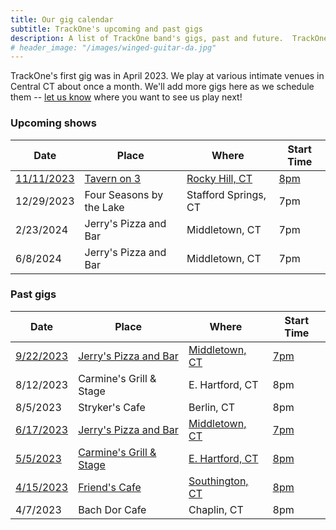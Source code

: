 ```yaml
---
title: Our gig calendar
subtitle: TrackOne's upcoming and past gigs
description: A list of TrackOne band's gigs, past and future.  TrackOne is a rock & roll cover band in Central Connecticut.
# header_image: "/images/winged-guitar-da.jpg"
---
```


TrackOne's first gig was in April 2023.
We play at various intimate venues in Central CT about once a month.
We'll add more gigs here as we schedule them -- [let us know](/contact) where you want to see us play next!



### Upcoming shows

| Date            | Place                        | Where                | Start Time  |
|-----------------|------------------------------|----------------------|-------------|
| [11/11/2023][1] | [Tavern on 3][1]             | [Rocky Hill, CT][1]  | [8pm][1]    |
| 12/29/2023      | Four Seasons by the Lake     | Stafford Springs, CT | 7pm         |
| 2/23/2024       | Jerry's Pizza and Bar        | Middletown, CT       | 7pm         |
| 6/8/2024        | Jerry's Pizza and Bar        | Middletown, CT       | 7pm         |



### Past gigs

| Date            | Place                        | Where                | Start Time  |
|-----------------|------------------------------|----------------------|-------------|
| [9/22/2023][2]  | [Jerry's Pizza and Bar][2]   | [Middletown, CT][2]  | [7pm][2]    |
| 8/12/2023       | Carmine's Grill & Stage      | E. Hartford, CT      | 8pm         |
| 8/5/2023        | Stryker's Cafe               | Berlin, CT           | 8pm         |
| [6/17/2023][4]  | [Jerry's Pizza and Bar][4]   | [Middletown, CT][4]  | [7pm][4]    |
| [5/5/2023][3]   | [Carmine's Grill & Stage][3] | [E. Hartford, CT][3] | [8pm][3]    |
| [4/15/2023][5]  | [Friend's Cafe][5]           | [Southington, CT][5] | [8pm][5]    |
| 4/7/2023        | Bach Dor Cafe                | Chaplin, CT          | 8pm         |

[1]: /2023/10/11/veterans-day-gig.html
[2]: /2023/09/13/gig-and-giveaway.html
[3]: /2023/05/05/carmines.html
[4]: /2023/06/18/jerrys.html
[5]: /2023/09/16/demo-video.html
